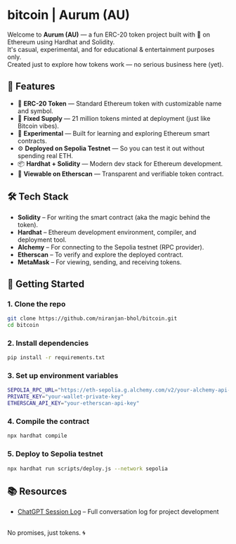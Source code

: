 # bitcoin | Aurum (AU)

Welcome to **Aurum (AU)** — a fun ERC-20 token project built with 💛 on Ethereum using Hardhat and Solidity.  
It's casual, experimental, and for educational & entertainment purposes only.  
Created just to explore how tokens work — no serious business here (yet).

## 🧩 Features

- 🔗 **ERC-20 Token** — Standard Ethereum token with customizable name and symbol.
- 🔢 **Fixed Supply** — 21 million tokens minted at deployment (just like Bitcoin vibes).
- 🧪 **Experimental** — Built for learning and exploring Ethereum smart contracts.
- ⚙️ **Deployed on Sepolia Testnet** — So you can test it out without spending real ETH.
- 📦 **Hardhat + Solidity** — Modern dev stack for Ethereum development.
- 👀 **Viewable on Etherscan** — Transparent and verifiable token contract.

## 🛠 Tech Stack

- **Solidity** – For writing the smart contract (aka the magic behind the token).
- **Hardhat** – Ethereum development environment, compiler, and deployment tool.
- **Alchemy** – For connecting to the Sepolia testnet (RPC provider).
- **Etherscan** – To verify and explore the deployed contract.
- **MetaMask** – For viewing, sending, and receiving tokens.

## 🚀 Getting Started

### 1. Clone the repo

```bash
git clone https://github.com/niranjan-bhol/bitcoin.git
cd bitcoin
```

### 2. Install dependencies
```bash
pip install -r requirements.txt
```

### 3. Set up environment variables
```bash
SEPOLIA_RPC_URL="https://eth-sepolia.g.alchemy.com/v2/your-alchemy-api-key"
PRIVATE_KEY="your-wallet-private-key"
ETHERSCAN_API_KEY="your-etherscan-api-key"
```

### 4. Compile the contract
```bash
npx hardhat compile
```

### 5. Deploy to Sepolia testnet
```bash
npx hardhat run scripts/deploy.js --network sepolia
```

## 📚 Resources
- [ChatGPT Session Log](https://chatgpt.com/share/67f0e63f-27e0-8000-a48b-ecd62b460cef) – Full conversation log for project development

<br>
No promises, just tokens. 🌀
